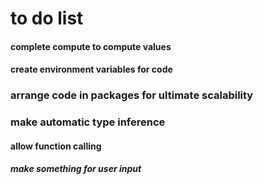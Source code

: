 # to do list
#### complete compute to compute values
#### create environment variables for code
### arrange code in packages for ultimate scalability
### make automatic type inference
#### allow function calling 
##### make something for user input
